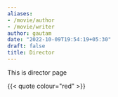 ```yaml
---
aliases:
- /movie/author
- /movie/writer
author: gautam
date: "2022-10-09T19:54:19+05:30"
draft: false
title: Director
---
```


This is director page

{{< quote colour="red" >}}
